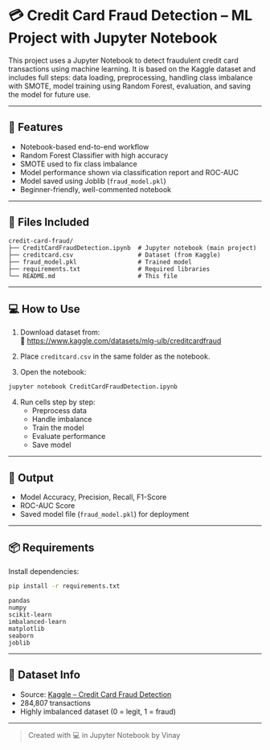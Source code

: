 # 💳 Credit Card Fraud Detection – ML Project with Jupyter Notebook

This project uses a Jupyter Notebook to detect fraudulent credit card transactions using machine learning. It is based on the Kaggle dataset and includes full steps: data loading, preprocessing, handling class imbalance with SMOTE, model training using Random Forest, evaluation, and saving the model for future use.

---

## 📌 Features

- Notebook-based end-to-end workflow
- Random Forest Classifier with high accuracy
- SMOTE used to fix class imbalance
- Model performance shown via classification report and ROC-AUC
- Model saved using Joblib (`fraud_model.pkl`)
- Beginner-friendly, well-commented notebook

---

## 📁 Files Included

```
credit-card-fraud/
├── CreditCardFraudDetection.ipynb  # Jupyter notebook (main project)
├── creditcard.csv                  # Dataset (from Kaggle)
├── fraud_model.pkl                 # Trained model
├── requirements.txt                # Required libraries
└── README.md                       # This file
```

---

## 💻 How to Use

1. Download dataset from:  
   🔗 https://www.kaggle.com/datasets/mlg-ulb/creditcardfraud

2. Place `creditcard.csv` in the same folder as the notebook.

3. Open the notebook:

```bash
jupyter notebook CreditCardFraudDetection.ipynb
```

4. Run cells step by step:
   - Preprocess data
   - Handle imbalance
   - Train the model
   - Evaluate performance
   - Save model

---

## 🔮 Output

- Model Accuracy, Precision, Recall, F1-Score
- ROC-AUC Score
- Saved model file (`fraud_model.pkl`) for deployment

---

## 📦 Requirements

Install dependencies:

```bash
pip install -r requirements.txt
```

```
pandas
numpy
scikit-learn
imbalanced-learn
matplotlib
seaborn
joblib
```

---

## 📌 Dataset Info

- Source: [Kaggle – Credit Card Fraud Detection](https://www.kaggle.com/datasets/mlg-ulb/creditcardfraud)
- 284,807 transactions
- Highly imbalanced dataset (0 = legit, 1 = fraud)

---


> Created with 💻 in Jupyter Notebook by Vinay
